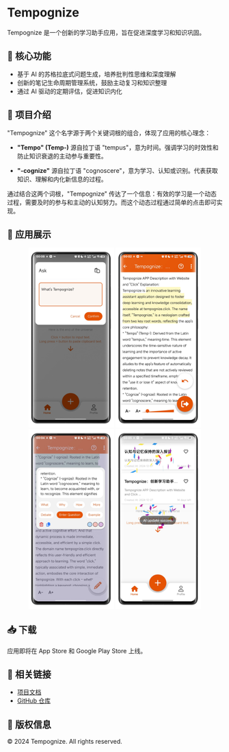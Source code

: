 # Tempognize

Tempognize 是一个创新的学习助手应用，旨在促进深度学习和知识巩固。

## 🎯 核心功能

- 基于 AI 的苏格拉底式问题生成，培养批判性思维和深度理解
- 创新的笔记生命周期管理系统，鼓励主动复习和知识整理
- 通过 AI 驱动的定期评估，促进知识内化

## 📖 项目介绍

"Tempognize" 这个名字源于两个关键词根的组合，体现了应用的核心理念：

- **"Tempo" (Temp-)**
  源自拉丁语 "tempus"，意为时间。强调学习的时效性和防止知识衰退的主动参与重要性。

- **"-cognize"**
  源自拉丁语 "cognoscere"，意为学习、认知或识别。代表获取知识、理解和内化新信息的过程。

通过结合这两个词根，"Tempognize" 传达了一个信息：有效的学习是一个动态过程，需要及时的参与和主动的认知努力。而这个动态过程通过简单的点击即可实现。

## 📱 应用展示

<div align="center">
  <img src="docs/images/s1.jpg" width="200" alt="应用截图1" />
  <img src="docs/images/s2.jpg" width="200" alt="应用截图2" />
  <img src="docs/images/s3.jpg" width="200" alt="应用截图3" />
  <img src="docs/images/s4.jpg" width="200" alt="应用截图4" />
</div>

## 📥 下载

应用即将在 App Store 和 Google Play Store 上线。

## 🔗 相关链接

- [项目文档](https://atfa.github.io/Tempognize)
- [GitHub 仓库](https://github.com/atfa/Tempognize)

## 📄 版权信息

© 2024 Tempognize. All rights reserved.
